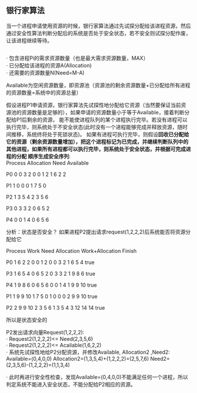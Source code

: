 ## 银行家算法

当一个进程申请使用资源的时候，银行家算法通过先试探分配给该进程资源，然后通过安全性算法判断分配后的系统是否处于安全状态，若不安全则试探分配作废，让该进程继续等待。

![]()

· 包含进程Pi的需求资源数量（也是最大需求资源数量，MAX）\
· 已分配给该进程的资源A(Allocation)\
· 还需要的资源数量N(Need=M-A)

Available为空闲资源数量，即资源池（资源池的剩余资源数量+已分配给所有进程的资源数量=系统中的资源总量）

假设进程P1申请资源，银行家算法先试探性地分配给它资源（当然要保证当前资源池的资源数量是足够的），如果申请的资源数量小于等于Available，接着判断分配给P1后剩余的资源，
能不能使进程队列的某个进程执行完毕。若没有进程可以执行完毕，则系统处于不安全状态(此时没有一个进程能够完成并释放资源，随时间推移，系统终将处于死锁状态)。
如果有进程可执行完毕，则假设**回收已分配给它的资源（剩余资源数量增加），把这个进程标记为已完成，并继续判断队列中的其他进程，如果所有进程都可以执行完毕，则系统处于安全状态，并根据可完成进程的分配
顺序生成安全序列**:\
Process   Allocation   Need   Available

 P0       0 0 3 2     0 0 1 2  1 6 2 2
 
 P1       1 0 0 0     1 7 5 0
 
 P2       1 3 5 4     2 3 5 6 
 
 P3       0 3 3 2     0 6 5 2
 
 P4       0 0 1 4     0 6 5 6
 
 分析：状态是否安全？ 如果进程P2提出请求request(1,2,2,2)后系统能否将资源分配给它
 
 Process   Work        Need      Allocation    Work+Allocation   Finish

 P0       1 6 2 2     0 0 1 2     0 0 3 2         1 6 5 4         true
 
 P3       1 6 5 4     0 6 5 2     0 3 3 2         1 9 8 6         true
 
 P4       1 9 8 6     0 6 5 6     0 0 1 4         1 9 9 10        true 
 
 P1       1 9 9 10    1 7 5 0     1 0 0 0         2 9 9 10        true
 
 P2       2 9 9 10    2 3 5 6     1 3 5 4         3 12 14 14      true
 
 所以是状态安全的
 
 P2发出请求向量Request(1,2,2,2):\
 · Request2(1,2,2,2)<= Need(2,3,5,6)\
 · Request2(1,2,2,2)<= Acailable(1,6,2,2)\
 · 系统先试探性地给P2分配资源，并修改Available, Allocation2 ,Need2:\
 Available=(0,4,0,0)  Allocation2=(1,3,5,4)+(1,2,2,2)=(2,5,7,6)  Need2=(2,3,5,6)-(1,2,2,2)=(1,1,3,4)
 
 · 此时再进行安全性检查，发现Available=(0,4,0,0)不能满足任何一个进程，所以判定系统不能进入安全状态，不能分配给P2相应的资源。
